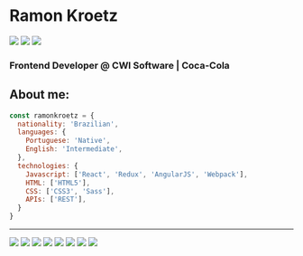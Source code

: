 # Ramon Kroetz

<a href="https://www.linkedin.com/in/ramonkroetz/" target="_blank"><img src="https://img.shields.io/badge/LinkedIn-0077B5?style=flat-square&logo=linkedin&logoColor=white"/></a>
<a href="https://instagram.com/ramonkroetz" target="_blank"><img src="https://img.shields.io/badge/-Instagram-C13584?style=flat-square&logo=instagram&logoColor=white"/></a>
<a href="https://open.spotify.com/user/12166156836?si=fa0f2a0472f04a6d" target="_blank"><img src="https://img.shields.io/badge/Spotify-1DB954?&style=flat-square&logo=spotify&logoColor=white"/></a>

### Frontend Developer @ CWI Software | Coca-Cola

## About me:

```js
const ramonkroetz = {
  nationality: 'Brazilian',
  languages: {
    Portuguese: 'Native',
    English: 'Intermediate',
  },
  technologies: {
    Javascript: ['React', 'Redux', 'AngularJS', 'Webpack'],
    HTML: ['HTML5'],
    CSS: ['CSS3', 'Sass'],
    APIs: ['REST'],
  }
}
```
---
<div>
  <img src="https://img.shields.io/badge/JavaScript-323330?style=flat-square&logo=javascript&logoColor=F7DF1E"/>
  <img src="https://img.shields.io/badge/React-20232A?style=flat-square&logo=react&logoColor=61DAFB"/>
  <img src="https://img.shields.io/badge/Redux-593D88?style=flat-square&logo=redux&logoColor=white"/>
  <img src="https://img.shields.io/badge/AngularJS-E23237?style=flat-square&logo=angularjs&logoColor=white"/>
  <img src="https://img.shields.io/badge/Webpack-1C78C0?style=flat-square&logo=webpack&logoColor=8ED5FA"/>
  <img src="https://img.shields.io/badge/Sass-CC6699?style=flat-square&logo=sass&logoColor=white"/>
  <img src="https://img.shields.io/badge/CSS3-1572B6?style=flat-squar&logo=css3&logoColor=white"/>
  <img src="https://img.shields.io/badge/HTML5-E34F26?style=flat-square&logo=html5&logoColor=white"/>
</div>
<!-- 
---
## ❄️ Current Personal Projects:

- Portfolio -->

